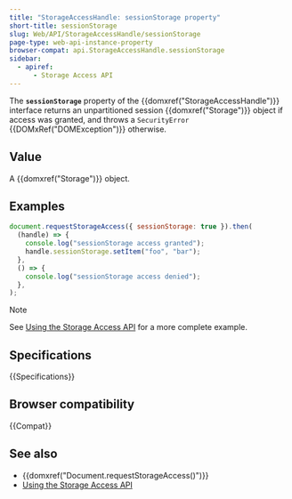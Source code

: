 ```yaml
---
title: "StorageAccessHandle: sessionStorage property"
short-title: sessionStorage
slug: Web/API/StorageAccessHandle/sessionStorage
page-type: web-api-instance-property
browser-compat: api.StorageAccessHandle.sessionStorage
sidebar:
  - apiref:
      - Storage Access API
---
```


The **`sessionStorage`** property of the {{domxref("StorageAccessHandle")}} interface returns an unpartitioned session {{domxref("Storage")}} object if access was granted, and throws a `SecurityError` {{DOMxRef("DOMException")}} otherwise.

## Value

A {{domxref("Storage")}} object.

## Examples

```js
document.requestStorageAccess({ sessionStorage: true }).then(
  (handle) => {
    console.log("sessionStorage access granted");
    handle.sessionStorage.setItem("foo", "bar");
  },
  () => {
    console.log("sessionStorage access denied");
  },
);
```

> [!NOTE]
> See [Using the Storage Access API](/en-US/docs/Web/API/Storage_Access_API/Using) for a more complete example.

## Specifications

{{Specifications}}

## Browser compatibility

{{Compat}}

## See also

- {{domxref("Document.requestStorageAccess()")}}
- [Using the Storage Access API](/en-US/docs/Web/API/Storage_Access_API/Using)
